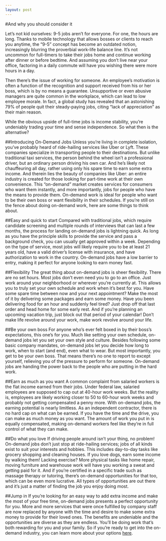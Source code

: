 ```yaml
---
layout: post
---
```


#And why you should consider it

Let’s not kid ourselves: 9-5 jobs aren’t for everyone. For one, the hours are long. Thanks to mobile technology that allows bosses or clients to reach you anytime, the “9-5” concept has become an outdated notion, increasingly blurring the proverbial work-life balance line. It’s not uncommon for full-timers to take their jobs home and continue working after dinner or before bedtime. And assuming you don’t live near your office, factoring in a daily commute will have you wishing there were more hours in a day. 

Then there’s the issue of working for someone. An employee’s motivation is often a function of the recognition and support received from his or her boss, which is by no means a guarantee. Unsupportive or even abusive managers are quite common in the workplace, which can lead to low employee morale. In fact, a global study has revealed that an astonishing 79% of people quit their steady-paying jobs, citing “lack of appreciation” as their main reason. 

While the obvious upside of full-time jobs is income stability, you’re undeniably trading your time and sense independence. So what then is the alternative?

##Introducing On-Demand Jobs
Unless you’re living in complete isolation, you’ve probably heard of ride-hailing services like Uber or Lyft. These companies specialize in transporting people to their destinations. But unlike traditional taxi services, the person behind the wheel isn’t a professional driver, but an ordinary person driving his own car. And he’s likely not chauffeuring all day, rather using only his spare time to earn some extra income. And therein lies the beauty of companies like Uber: an entire industry is created for those looking for part-time work at their own convenience. This “on-demand” market creates services for consumers who want them instantly, and more importantly, jobs for people who have the means to provide them. On-demand work is ideal for people who want to be their own boss or want flexibility in their schedules. If you’re still on the fence about doing on-demand work, here are some things to think about.

##Easy and quick to start
Compared with traditional jobs, which require candidate screening and multiple rounds of interviews that can last a few months, the process for landing on-demand jobs is lightning quick. As long as you have the principle skills to provide the service and pass a background check, you can usually get approved within a week. Depending on the type of service, most jobs will likely require you to be at least 21 years old, have a valid driver’s license with insurance, and have authorization to work in the country. On-demand jobs have a low barrier to entry, making it perfect for anyone looking to earn money fast.

##Flexibility
The great thing about on-demand jobs is sheer flexibility. There are no set hours. Most jobs don’t even need you to go to an office. Just work around your neighborhood or wherever you’re currently at. This allows you to truly set your own schedule and work when it’s best for you. Have some spare time between now and your next appointment? Make the most of it by delivering some packages and earn some money. Have you been delivering food for an hour and suddenly feel tired? Just drop off that last order and head home for some early rest. And if you’re planning an upcoming vacation trip, just block out that period of your calendar! Don’t make life revolve around your work, make work revolve around your life.

##Be your own boss
For anyone who’s ever felt boxed in by their boss’s expectations, this one’s for you. Much like setting your own schedule, on-demand jobs let you set your own style and culture. Besides following some basic company mandates, on-demand jobs let you decide how long to work, when to start (and end), even what to wear. But most importantly, you get to be your own boss. That means there’s no one to report to except yourself, relieving you of the pressure to perform for someone. On-demand jobs are handing the power back to the people who are putting in the hard work. 

##Earn as much as you want
A common complaint from salaried workers is the flat income earned from their jobs. Under federal law, salaried employees are supposed to cap out at 40-hour work weeks. But the reality is, employees are likely working closer to 50 to 60-hour work weeks and probably not getting compensated a penny more. With on-demand jobs, the earning potential is nearly limitless. As an independent contractor, there is no hard cap on what can be earned. If you have the time and the drive, you can make as much money as you want. The amount of work you put in is equally compensated, making on-demand workers feel like they’re in full control of what they can make.  

##Do what you love
If driving people around isn’t your thing, no problem! On-demand jobs don’t just stop at ride-hailing services; jobs of all kinds exist to suit your interests and hobbies. This includes day-to-day tasks like grocery shopping and cleaning houses. If you love dogs, earn some income by walking them! Lacking exercise? More physical tasks like home repair, moving furniture and warehouse work will have you working a sweat and getting paid for it. And if you’re certified in a specific trade such as massage therapy or tutoring, there’s on-demand opportunities for that too, which can be even more lucrative. All types of opportunities are out there and it’s just a matter of finding the job you enjoy doing most.
 
##Jump in
If you’re looking for an easy way to add extra income and make the most of your free time, on-demand jobs presents a perfect opportunity for you. More and more services that were once fulfilled by company staff are now replaced by anyone with the time and desire to make some extra money to provide for their loved ones. The benefits are undeniable and the opportunities are diverse as they are endless. You’ll be doing work that’s both rewarding for you and your family. So if you’re ready to get into the on-demand industry, you can learn more about your options [here](https://astroworker.com).      
